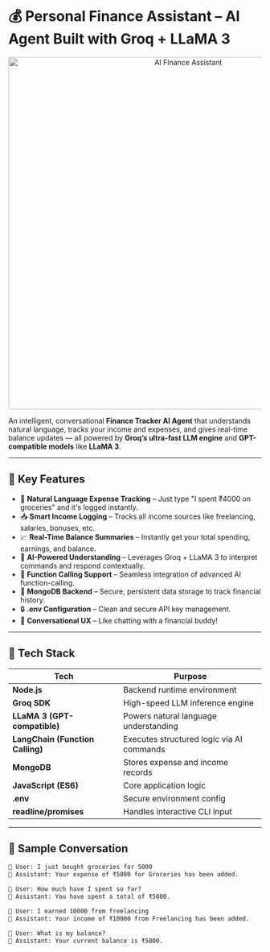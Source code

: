 # 💰 Personal Finance Assistant – AI Agent Built with Groq + LLaMA 3

<p align="center">
  <img src="https://github.com/user-attachments/assets/7150c4a5-859d-46c6-9960-173dca2f4410" width="700" alt="AI Finance Assistant">
</p>


An intelligent, conversational **Finance Tracker AI Agent** that understands natural language, tracks your income and expenses, and gives real-time balance updates — all powered by **Groq’s ultra-fast LLM engine** and **GPT-compatible models** like **LLaMA 3**.

---

## 🧠 Key Features

- 🧾 **Natural Language Expense Tracking** – Just type "I spent ₹4000 on groceries" and it's logged instantly.
- 📥 **Smart Income Logging** – Tracks all income sources like freelancing, salaries, bonuses, etc.
- 📈 **Real-Time Balance Summaries** – Instantly get your total spending, earnings, and balance.
- 🤖 **AI-Powered Understanding** – Leverages Groq + LLaMA 3 to interpret commands and respond contextually.
- 🧩 **Function Calling Support** – Seamless integration of advanced AI function-calling.
- 💾 **MongoDB Backend** – Secure, persistent data storage to track financial history.
- 🔒 **.env Configuration** – Clean and secure API key management.
- 💬 **Conversational UX** – Like chatting with a financial buddy!

---

## 🚀 Tech Stack

| Tech                      | Purpose                                             |
|---------------------------|-----------------------------------------------------|
| **Node.js**               | Backend runtime environment                         |
| **Groq SDK**              | High-speed LLM inference engine                     |
| **LLaMA 3 (GPT-compatible)** | Powers natural language understanding          |
| **LangChain (Function Calling)** | Executes structured logic via AI commands   |
| **MongoDB**               | Stores expense and income records                   |
| **JavaScript (ES6)**      | Core application logic                              |
| **.env**                  | Secure environment config                           |
| **readline/promises**     | Handles interactive CLI input                       |

---

## 🧪 Sample Conversation

```txt
👤 User: I just bought groceries for 5000  
🤖 Assistant: Your expense of ₹5000 for Groceries has been added.

👤 User: How much have I spent so far?  
🤖 Assistant: You have spent a total of ₹5000.

👤 User: I earned 10000 from freelancing  
🤖 Assistant: Your income of ₹10000 from Freelancing has been added.

👤 User: What is my balance?  
🤖 Assistant: Your current balance is ₹5000.
